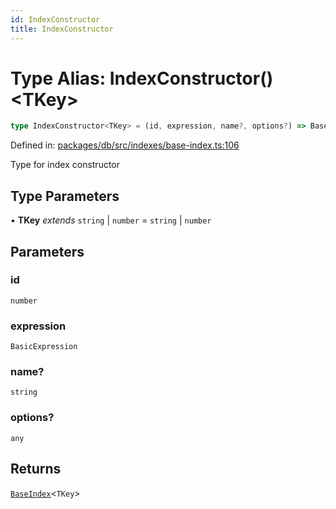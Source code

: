 ```yaml
---
id: IndexConstructor
title: IndexConstructor
---
```


<!-- DO NOT EDIT: this page is autogenerated from the type comments -->

# Type Alias: IndexConstructor()\<TKey\>

```ts
type IndexConstructor<TKey> = (id, expression, name?, options?) => BaseIndex<TKey>;
```

Defined in: [packages/db/src/indexes/base-index.ts:106](https://github.com/TanStack/db/blob/main/packages/db/src/indexes/base-index.ts#L106)

Type for index constructor

## Type Parameters

• **TKey** *extends* `string` \| `number` = `string` \| `number`

## Parameters

### id

`number`

### expression

`BasicExpression`

### name?

`string`

### options?

`any`

## Returns

[`BaseIndex`](../../classes/baseindex.md)\<`TKey`\>
